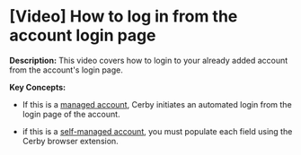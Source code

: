 # [Video] How to log in from the account login page

**Description:** This video covers how to login to your already added account from the account's login page.

**Key Concepts:**

  * If this is a [managed account](https://help.cerby.com/en/articles/8708338-explore-accounts#h_f0a859b407), Cerby initiates an automated login from the login page of the account.

  * if this is a [self-managed account](https://help.cerby.com/en/articles/8708338-explore-accounts#h_079d120056), you must populate each field using the Cerby browser extension.

